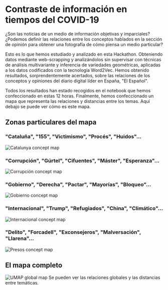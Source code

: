 # Contraste de información en tiempos del COVID-19
¿Son las noticias de un medio de información objetivas y imparciales? ¿Podemos definir las relaciones entre los conceptos hablados en la sección de opinión para obtener una fotografía de cómo piensa un medio particular?

Esto es lo que hemos estudiado y analizado en esta Hackathon. Obteniendo datos mediante web-scrapping y analizándolos sin supervisar con técnicas de análisis multivariante y inferencia de variedades geométricas, aplicadas a los datos codificados con la tecnología Word2Vec. Hemos obtenido resultados, sorprendentemente acertados, sobre las relaciones de los conceptos y opiniones del diario digital líder en España, "El Español".

Todos los resultados han estado recogidos en el notebook que hemos confeccionado en estas 12 horas. Finalmente, hemos confeccionado un mapa que representa las relaciones y distancias entre los temas. Aquí debajo se puede ver cómo es este mapa.

## Zonas particulares del mapa
### "Cataluña", "155", "Victimismo", "Procés", "Huidos"...
![Catalunya concept map](https://github.com/Huguet57/Information-Contrast/blob/master/images/catalunya.png)

### "Corrupción", "Gúrtel", "Cifuentes", "Máster", "Esperanza"...
![Corrupción concept map](https://github.com/Huguet57/Information-Contrast/blob/master/images/corrupción.png)

### "Gobierno", "Derecha", "Pactar", "Mayorías", "Bloqueo"...
![Gobierno concept map](https://github.com/Huguet57/Information-Contrast/blob/master/images/gobierno.png)

### "Internacional", "Trump", "Refugiados", "China", "Climático"...
![Internacional concept map](https://github.com/Huguet57/Information-Contrast/blob/master/images/internacional.png)

### "Delito", "Forcadell", "Exconsejeros", "Malversación", "Llarena"...
![Presos concept map](https://github.com/Huguet57/Information-Contrast/blob/master/images/presospoliticos.png)

## El mapa completo
![UMAP global map](https://github.com/Huguet57/Information-Contrast/blob/master/images/umap.png)
Se pueden ver las relaciones globales y las distancias entre temáticas.
